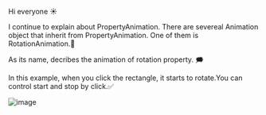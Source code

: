 Hi everyone ☀️

I continue to explain about PropertyAnimation. There are severeal Animation object that inherit from PropertyAnimation. One of them is RotationAnimation.🛞

As its name, decribes the animation of rotation property. 🗯️

In this example, when you click the rectangle, it starts to rotate.You can control start and stop by click.✅

![image](https://github.com/user-attachments/assets/6b3a4cf7-cf45-4eee-8d8b-5707cc191f58)

